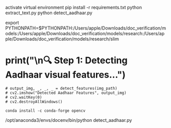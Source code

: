  activate virtual environment
 pip install -r requirements.txt
 python extract_text.py
 python detect_aadhaar.py

export PYTHONPATH=$PYTHONPATH:/Users/apple/Downloads/doc_verification/models:/Users/apple/Downloads/doc_verification/models/research:/Users/apple/Downloads/doc_verification/models/research/slim


 # print("\n🔍 Step 1: Detecting Aadhaar visual features...")
    # output_img, _, _, _ = detect_features(img_path)
    # cv2.imshow("Detected Aadhaar Features", output_img)
    # cv2.waitKey(0)
    # cv2.destroyAllWindows()

    conda install -c conda-forge opencv


/opt/anaconda3/envs/docenv/bin/python detect_aadhaar.py
